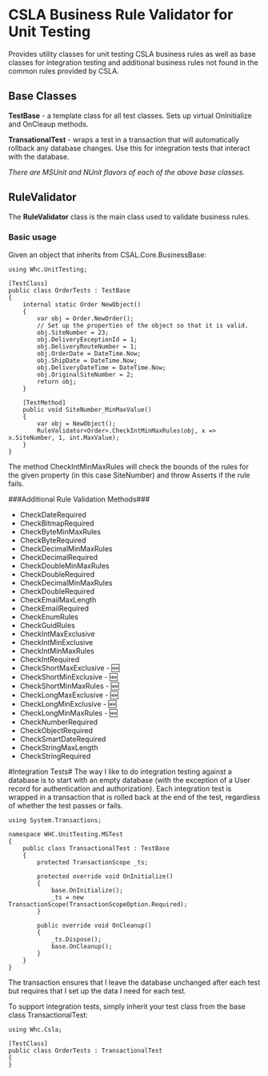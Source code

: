 # CSLA Business Rule Validator for Unit Testing #

Provides utility classes for unit testing CSLA business rules as well as base classes for integration testing and additional business rules not found in the common rules provided by CSLA.

## Base Classes ##

**TestBase** - a template class for all test classes. Sets up virtual OnInitialize and OnCleaup methods.

**TransationalTest** - wraps a test in a transaction that will automatically rollback any database changes. Use this for integration tests that interact with the database.

*There are MSUnit and NUnit flavors of each of the above base classes.*

## RuleValidator ##
The **RuleValidator** class is the main class used to validate business rules. 
### Basic usage ###

Given an object that inherits from CSAL.Core.BusinessBase<T>:

    using Whc.UnitTesting;
    
    [TestClass]
    public class OrderTests : TestBase
    {
        internal static Order NewObject()
        {
            var obj = Order.NewOrder();
			// Set up the properties of the object so that it is valid.
            obj.SiteNumber = 23;
            obj.DeliveryExceptionId = 1;
            obj.DeliveryRouteNumber = 1;
            obj.OrderDate = DateTime.Now;
            obj.ShipDate = DateTime.Now;
            obj.DeliveryDateTime = DateTime.Now;
            obj.OriginalSiteNumber = 2;
            return obj;
        }

        [TestMethod]
        public void SiteNumber_MinMaxValue()
        {
            var obj = NewObject();
            RuleValidator<Order>.CheckIntMinMaxRules(obj, x => x.SiteNumber, 1, int.MaxValue);
        }
	}

The method CheckIntMinMaxRules will check the bounds of the rules for the given property (in this case SiteNumber) and throw Asserts if the rule fails.

###Additional Rule Validation Methods###


- CheckDateRequired
- CheckBitmapRequired
- CheckByteMinMaxRules
- CheckByteRequired
- CheckDecimalMinMaxRules
- CheckDecimalRequired
- CheckDoubleMinMaxRules
- CheckDoubleRequired
- CheckDecimalMinMaxRules
- CheckDoubleRequired
- CheckEmailMaxLength
- CheckEmailRequired
- CheckEnumRules<TEnum>
- CheckGuidRules
- CheckIntMaxExclusive
- CheckIntMinExclusive
- CheckIntMinMaxRules
- CheckIntRequired
- CheckShortMaxExclusive - :new:
- CheckShortMinExclusive - :new:
- CheckShortMinMaxRules - :new:
- CheckLongMaxExclusive - :new:
- CheckLongMinExclusive - :new:
- CheckLongMinMaxRules - :new:
- CheckNumberRequired
- CheckObjectRequired
- CheckSmartDateRequired
- CheckStringMaxLength
- CheckStringRequired

#Integration Tests#
The way I like to do integration testing against a database is to start with an empty database (with the exception of a User record for authentication and authorization). Each integration test is wrapped in a transaction that is rolled back at the end of the test, regardless of whether the test passes or fails. 

    using System.Transactions;
    
    namespace WHC.UnitTesting.MSTest
    {
	    public class TransactionalTest : TestBase
	    {
		    protected TransactionScope _ts;
		    
		    protected override void OnInitialize()
		    {
			    base.OnInitialize();
			    _ts = new TransactionScope(TransactionScopeOption.Required);
		    }
		    
		    public override void OnCleanup()
		    {
			    _ts.Dispose();
			    base.OnCleanup();
		    }
	    }
    }
   

The transaction ensures that I leave the database unchanged after each test but requires that I set up the data I need for each test.

To support integration tests, simply inherit your test class from the base class TransactionalTest:
        
    using Whc.Csla;
    
    [TestClass]
    public class OrderTests : TransactionalTest
    {
	}
    